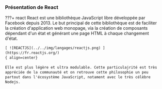 ### Présentation de React

???+ react
    React est une bibliothèque JavaScript libre développée par Facebook depuis 2013. Le but principal de cette bibliothèque est de faciliter la création d'application web monopage, via la création de composants dépendant d'un état et générant une page HTML à chaque changement d'état.

    [ ![REACTJS](../../img/langages/reactjs.png) ](https://fr.reactjs.org/)
    { align=center}
    
    Elle est plus légère et ultra modulable. Cette particulajrité est très appréciée de la communauté et on retrouve cette philosophie un peu partout dans l'écosystème JavaScript, notament avec le très célèbre Nodejs.

    
    
      